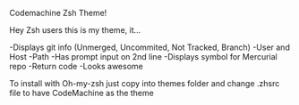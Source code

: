 Codemachine Zsh Theme!

Hey Zsh users this is my theme, it...

  -Displays git info (Unmerged, Uncommited, Not Tracked, Branch)
  -User and Host
  -Path
  -Has prompt input on 2nd line
  -Displays symbol for Mercurial repo
  -Return code
  -Looks awesome

To install with Oh-my-zsh just copy into themes folder and change .zhsrc file to have CodeMachine as the theme
